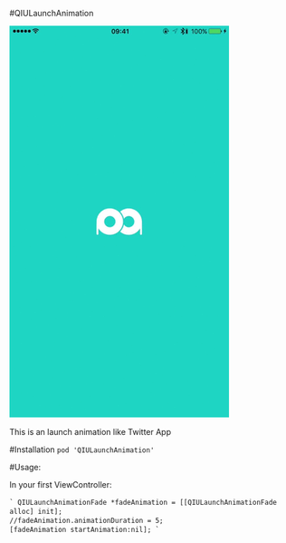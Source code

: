 #QIULaunchAnimation

![GitHub Logo](img.gif)

This is an launch animation like Twitter App

#Installation
`pod 'QIULaunchAnimation' `

#Usage:

In your first ViewController:

    ` QIULaunchAnimationFade *fadeAnimation = [[QIULaunchAnimationFade alloc] init];
    //fadeAnimation.animationDuration = 5;
    [fadeAnimation startAnimation:nil]; `
